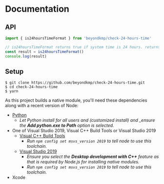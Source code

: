 # Documentation

## API

```typescript
import { is24hoursTimeFormat } from 'beyondkmp/check-24-hours-time'

// is24hoursTimeFormat returns true if system time is 24 hours. returns false if 12 hours
const result = is24hoursTimeFormat()
console.log(result)
```

## Setup

```shellsession
$ git clone https://github.com/beyondkmp/check-24-hours-time.git
$ cd check-24-hours-time
$ yarn
```

As this project builds a native module, you'll need these dependencies along
with a recent version of Node:

- [Python](https://www.python.org/downloads/windows/)
  - _Let Python install for all users and (customized install) and \_ensure the
    **Add python.exe to Path** option is selected._
- One of Visual Studio 2019, Visual C++ Build Tools or Visual Studio 2019
  - [Visual C++ Build Tools](https://visualstudio.microsoft.com/thank-you-downloading-visual-studio/?sku=BuildTools)
    - _Run `npm config set msvs_version 2019` to tell node to use this
      toolchain._
  - [Visual Studio 2019](https://www.visualstudio.com/vs/community/)
    - _Ensure you select the **Desktop development with C++** feature as that is
      required by Node.js for installing native modules._
    - _Run `npm config set msvs_version 2019` to tell node to use this
      toolchain._
- Xcode
